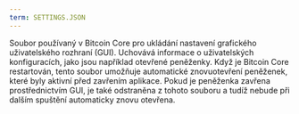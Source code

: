 ```yaml
---
term: SETTINGS.JSON
---
```


Soubor používaný v Bitcoin Core pro ukládání nastavení grafického uživatelského rozhraní (GUI). Uchovává informace o uživatelských konfiguracích, jako jsou například otevřené peněženky. Když je Bitcoin Core restartován, tento soubor umožňuje automatické znovuotevření peněženek, které byly aktivní před zavřením aplikace. Pokud je peněženka zavřena prostřednictvím GUI, je také odstraněna z tohoto souboru a tudíž nebude při dalším spuštění automaticky znovu otevřena.